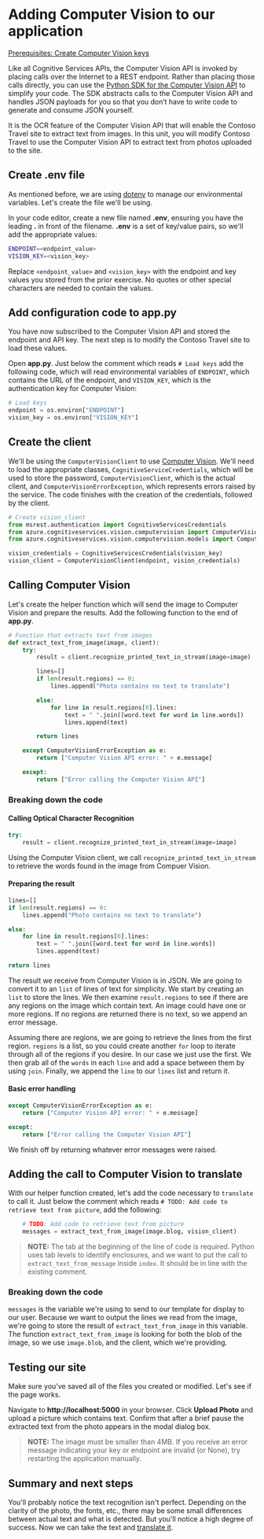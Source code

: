 # Adding Computer Vision to our application

[Prerequisites: Create Computer Vision keys](./create-computer-vision-keys.md)

Like all Cognitive Services APIs, the Computer Vision API is invoked by placing calls over the Internet to a REST endpoint. Rather than placing those calls directly, you can use the [Python SDK for the Computer Vision API](https://pypi.org/project/azure-cognitiveservices-vision-computervision/) to simplify your code. The SDK abstracts calls to the Computer Vision API and handles JSON payloads for you so that you don’t have to write code to generate and consume JSON yourself.

It is the OCR feature of the Computer Vision API that will enable the Contoso Travel site to extract text from images. In this unit, you will modify Contoso Travel to use the Computer Vision API to extract text from photos uploaded to the site.

## Create .env file

As mentioned before, we are using [dotenv](https://github.com/theskumar/python-dotenv) to manage our environmental variables. Let's create the file we'll be using.

In your code editor, create a new file named **.env**, ensuring you have the leading **.** in front of the filename. **.env** is a set of key/value pairs, so we'll add the appropriate values:

``` bash
ENDPOINT=<endpoint_value>
VISION_KEY=<vision_key>
```

Replace `<endpoint_value>` and `<vision_key>` with the endpoint and key values you stored from the prior exercise. No quotes or other special characters are needed to contain the values.

## Add configuration code to app.py

You have now subscribed to the Computer Vision API and stored the endpoint and API key. The next step is to modify the Contoso Travel site to load these values.

Open **app.py**. Just below the comment which reads `# Load keys` add the following code, which will read environmental variables of `ENDPOINT`, which contains the URL of the endpoint, and `VISION_KEY`, which is the authentication key for Computer Vision:

``` python
# Load keys
endpoint = os.environ["ENDPOINT"]
vision_key = os.environ["VISION_KEY"]
```

## Create the client

We'll be using the `ComputerVisionClient` to use [Computer Vision](https://docs.microsoft.com/en-us/azure/cognitive-services/Computer-vision/Home). We'll need to load the appropriate classes, `CognitiveServiceCredentials`, which will be used to store the password, `ComputerVisionClient`, which is the actual client, and `ComputerVisionErrorException`, which represents errors raised by the service. The code finishes with the creation of the credentials, followed by the client.

``` python
# Create vision_client
from msrest.authentication import CognitiveServicesCredentials
from azure.cognitiveservices.vision.computervision import ComputerVisionClient
from azure.cognitiveservices.vision.computervision.models import ComputerVisionErrorException

vision_credentials = CognitiveServicesCredentials(vision_key)
vision_client = ComputerVisionClient(endpoint, vision_credentials)
```

## Calling Computer Vision

Let's create the helper function which will send the image to Computer Vision and prepare the results. Add the following function to the end of **app.py**.

``` python
# Function that extracts text from images
def extract_text_from_image(image, client):
    try:
        result = client.recognize_printed_text_in_stream(image=image)

        lines=[]
        if len(result.regions) == 0:
            lines.append("Photo contains no text to translate")

        else:
            for line in result.regions[0].lines:
                text = " ".join([word.text for word in line.words])
                lines.append(text)

        return lines

    except ComputerVisionErrorException as e:
        return ["Computer Vision API error: " + e.message]

    except:
        return ["Error calling the Computer Vision API"]
```

### Breaking down the code

#### Calling Optical Character Recognition

``` python
try:
    result = client.recognize_printed_text_in_stream(image=image)
```

Using the Computer Vision client, we call `recognize_printed_text_in_stream` to retrieve the words found in the image from Compuer Vision.

#### Preparing the result

``` python
lines=[]
if len(result.regions) == 0:
    lines.append("Photo contains no text to translate")

else:
    for line in result.regions[0].lines:
        text = " ".join([word.text for word in line.words])
        lines.append(text)

return lines
```

The result we receive from Computer Vision is in JSON. We are going to convert it to an `list` of lines of text for simplicity. We start by creating an `list` to store the lines. We then examine `result.regions` to see if there are any regions on the image which contain text. An image could have one or more regions. If no regions are returned there is no text, so we append an error message.

Assuming there are regions, we are going to retrieve the lines from the first region. `regions` is a list, so you could create another `for` loop to iterate through all of the regions if you desire. In our case we just use the first. We then grab all of the `words` in each `line` and add a space between them by using `join`. Finally, we append the `line` to our `lines` list and return it.

#### Basic error handling

``` python
except ComputerVisionErrorException as e:
    return ["Computer Vision API error: " + e.message]

except:
    return ["Error calling the Computer Vision API"]
```

We finish off by returning whatever error messages were raised.

## Adding the call to Computer Vision to translate

With our helper function created, let's add the code necessary to `translate` to call it. Just below the comment which reads `# TODO: Add code to retrieve text from picture`, add the following:

``` python
    # TODO: Add code to retrieve text from picture
    messages = extract_text_from_image(image.blog, vision_client)
```

> **NOTE:** The tab at the beginning of the line of code is required. Python uses tab levels to identify enclosures, and we want to put the call to `extract_text_from_message` inside `index`. It should be in line with the existing comment.

### Breaking down the code

`messages` is the variable we're using to send to our template for display to our user. Because we want to output the lines we read from the image, we're going to store the result of `extract_text_from_image` in this variable. The function `extract_text_from_image` is looking for both the blob of the image, so we use `image.blob`, and the client, which we're providing.

## Testing our site

Make sure you've saved all of the files you created or modified. Let's see if the page works.

Navigate to **http://localhost:5000** in your browser. Click **Upload Photo** and upload a picture which contains text. Confirm that after a brief pause the extracted text from the photo appears in the modal dialog box.

> **NOTE:** The image must be smaller than 4MB. If you receive an error message indicating your key or endpoint are invalid (or None), try restarting the application manually.

## Summary and next steps

You'll probably notice the text recognition isn't perfect. Depending on the clarity of the photo, the fonts, etc., there may be some small differences between actual text and what is detected. But you'll notice a high degree of success. Now we can take the text and [translate it](translator.md).
